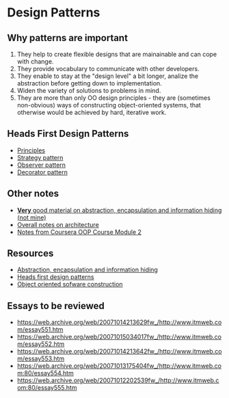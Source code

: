 # Design Patterns

## Why patterns are important

1. They help to create flexible designs that are mainainable and can cope with change.
2. They provide vocabulary to communicate with other developers.
3. They enable to stay at the "design level" a bit longer, analize the abstraction before getting down to implementation.
4. Widen the variety of solutions to problems in mind.
5. They are more than only OO design principles - they are (sometimes non-obvious) ways of constructing object-oriented systems, that otherwise would be achieved by hard, iterative work.

## Heads First Design Patterns

* [Principles](./heads_first/principles.md)
* [Strategy pattern](./heads_first/strategy.md)
* [Observer pattern](./heads_first/observer.md)
* [Decorator pattern](./heads_first/decorator.md)

## Other notes

* [**Very** good material on abstraction, encapsulation and information hiding (not mine)](./abstraction_encapsulation_information_hiding.md)
* [Overall notes on architecture](./architecture.md)
* [Notes from Coursera OOP Course Module 2](./oop_module_2.md)

## Resources

* [Abstraction, encapsulation and information hiding](https://web.archive.org/web/20071214085409/http://www.itmweb.com/essay550.htm)
* [Heads first design patterns](http://shop.oreilly.com/product/9780596007126.do)
* [Object oriented sofware construction](https://en.wikipedia.org/wiki/Object-Oriented_Software_Construction)

## Essays to be reviewed

* https://web.archive.org/web/20071014213629fw_/http://www.itmweb.com/essay551.htm
* https://web.archive.org/web/20071015034017fw_/http://www.itmweb.com/essay552.htm
* https://web.archive.org/web/20071014213642fw_/http://www.itmweb.com/essay553.htm
* https://web.archive.org/web/20071013175404fw_/http://www.itmweb.com:80/essay554.htm
* https://web.archive.org/web/20071012202539fw_/http://www.itmweb.com:80/essay555.htm
